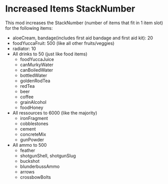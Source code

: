 <!--Read this in github to have all the visuals and formatting: https://github.com/manux32/7dtdSdxMods/tree/master/Manux_IncreasedItemsStackNumber-->
# Increased Items StackNumber

This mod increases the StackNumber (number of items that fit in 1 item slot) for the following items:
- aloeCream, bandage(includes first aid bandage and first aid kit): 20
- foodYuccaFruit: 500 (like all other fruits/veggies)
- radiator: 10
- All drinks to 50 (just like food items)
  - foodYuccaJuice
  - canMurkyWater
  - canBoiledWater
  - bottledWater
  - goldenRodTea
  - redTea
  - beer
  - coffee
  - grainAlcohol
  - foodHoney
- All ressources to 6000 (like the majority)
  - ironFragment
  - cobblestones
  - cement
  - concreteMix
  - gunPowder
- All ammo to 500
  - feather
  - shotgunShell, shotgunSlug
  - buckshot
  - blunderbussAmmo
  - arrows
  - crossbowBolts
